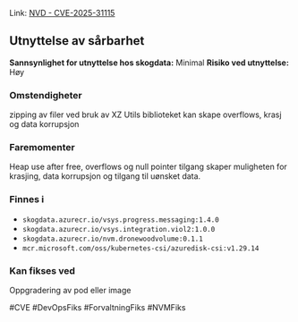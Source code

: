 Link: [NVD - CVE-2025-31115](https://nvd.nist.gov/vuln/detail/CVE-2025-31115)

## Utnyttelse av sårbarhet

**Sannsynlighet for utnyttelse hos skogdata:** Minimal
**Risiko ved utnyttelse:** Høy
### Omstendigheter
zipping av filer ved bruk av XZ Utils biblioteket kan skape overflows, krasj og data korrupsjon
### Faremomenter
Heap use after free, overflows og null pointer tilgang skaper muligheten for krasjing, data korrupsjon og tilgang til uønsket data.

### Finnes i
- `skogdata.azurecr.io/vsys.progress.messaging:1.4.0`
- `skogdata.azurecr.io/vsys.integration.viol2:1.0.0`
- `skogdata.azurecr.io/nvm.dronewoodvolume:0.1.1`
- `mcr.microsoft.com/oss/kubernetes-csi/azuredisk-csi:v1.29.14`

### Kan fikses ved
Oppgradering av pod eller image

#CVE #DevOpsFiks #ForvaltningFiks #NVMFiks

